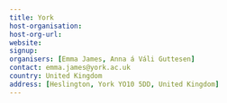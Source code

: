 ```yaml
---
title: York
host-organisation: 
host-org-url: 
website:
signup:
organisers: [Emma James, Anna á Váli Guttesen]
contact: emma.james@york.ac.uk
country: United Kingdom
address: [Heslington, York YO10 5DD, United Kingdom]
---
```

